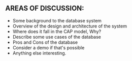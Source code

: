 ## AREAS OF DISCUSSION:

- Some background to the database system
- Overview of the design and architecture of the system
- Where does it fall in the CAP model, Why?
- Describe some use cases of the database
- Pros and Cons of the database
- Consider a demo if that's possible
- Anything else interesting.
